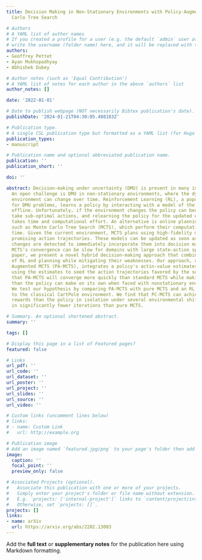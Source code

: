 ```yaml
---
title: Decision Making in Non-Stationary Environments with Policy-Augmented Monte
  Carlo Tree Search

# Authors
# A YAML list of author names
# If you created a profile for a user (e.g. the default `admin` user at `content/authors/admin/`), 
# write the username (folder name) here, and it will be replaced with their full name and linked to their profile.
authors:
- Geoffrey Pettet
- Ayan Mukhopadhyay
- Abhishek Dubey

# Author notes (such as 'Equal Contribution')
# A YAML list of notes for each author in the above `authors` list
author_notes: []

date: '2022-01-01'

# Date to publish webpage (NOT necessarily Bibtex publication's date).
publishDate: '2024-01-21T04:30:05.488183Z'

# Publication type.
# A single CSL publication type but formatted as a YAML list (for Hugo requirements).
publication_types:
- manuscript

# Publication name and optional abbreviated publication name.
publication: ''
publication_short: ''

doi: ''

abstract: Decision-making under uncertainty (DMU) is present in many important problems.
  An open challenge is DMU in non-stationary environments, where the dynamics of the
  environment can change over time. Reinforcement Learning (RL), a popular approach
  for DMU problems, learns a policy by interacting with a model of the environment
  offline. Unfortunately, if the environment changes the policy can become stale and
  take sub-optimal actions, and relearning the policy for the updated environment
  takes time and computational effort. An alternative is online planning approaches
  such as Monte Carlo Tree Search (MCTS), which perform their computation at decision
  time. Given the current environment, MCTS plans using high-fidelity models to determine
  promising action trajectories. These models can be updated as soon as environmental
  changes are detected to immediately incorporate them into decision making. However,
  MCTS's convergence can be slow for domains with large state-action spaces. In this
  paper, we present a novel hybrid decision-making approach that combines the strengths
  of RL and planning while mitigating their weaknesses. Our approach, called Policy
  Augmented MCTS (PA-MCTS), integrates a policy's actin-value estimates into MCTS,
  using the estimates to seed the action trajectories favored by the search. We hypothesize
  that PA-MCTS will converge more quickly than standard MCTS while making better decisions
  than the policy can make on its own when faced with nonstationary environments.
  We test our hypothesis by comparing PA-MCTS with pure MCTS and an RL agent applied
  to the classical CartPole environment. We find that PC-MCTS can achieve higher cumulative
  rewards than the policy in isolation under several environmental shifts while converging
  in significantly fewer iterations than pure MCTS.

# Summary. An optional shortened abstract.
summary: ''

tags: []

# Display this page in a list of Featured pages?
featured: false

# Links
url_pdf: ''
url_code: ''
url_dataset: ''
url_poster: ''
url_project: ''
url_slides: ''
url_source: ''
url_video: ''

# Custom links (uncomment lines below)
# links:
# - name: Custom Link
#   url: http://example.org

# Publication image
# Add an image named `featured.jpg/png` to your page's folder then add a caption below.
image:
  caption: ''
  focal_point: ''
  preview_only: false

# Associated Projects (optional).
#   Associate this publication with one or more of your projects.
#   Simply enter your project's folder or file name without extension.
#   E.g. `projects: ['internal-project']` links to `content/project/internal-project/index.md`.
#   Otherwise, set `projects: []`.
projects: []
links:
- name: arXiv
  url: https://arxiv.org/abs/2202.13003
---
```


Add the **full text** or **supplementary notes** for the publication here using Markdown formatting.
